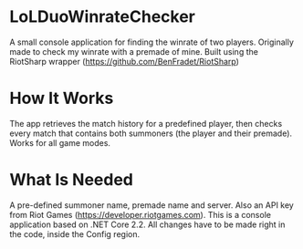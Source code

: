 # LoLDuoWinrateChecker
A small console application for finding the winrate of two players. Originally made to check my winrate with a premade of mine.
Built using the RiotSharp wrapper (https://github.com/BenFradet/RiotSharp)

# How It Works
The app retrieves the match history for a predefined player, then checks every match that contains both summoners (the player and their premade).
Works for all game modes.

# What Is Needed
A pre-defined summoner name, premade name and server. Also an API key from Riot Games (https://developer.riotgames.com). This is a console application based on .NET Core 2.2.
All changes have to be made right in the code, inside the Config region.
